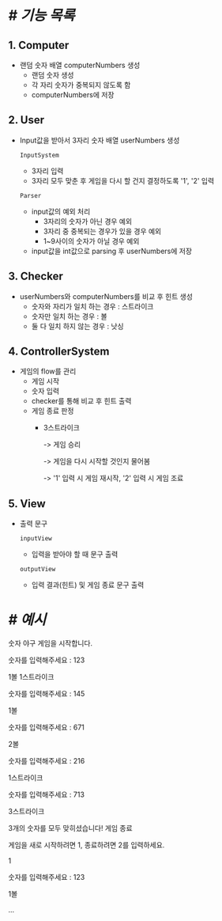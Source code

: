 # *# 기능 목록*

## **1. Computer**

- 랜덤 숫자 배열 computerNumbers 생성
    - 랜덤 숫자 생성
    - 각 자리 숫자가 중복되지 않도록 함
    - computerNumbers에 저장

## **2. User**

- Input값을 받아서 3자리 숫자 배열 userNumbers 생성

  `InputSystem`
    - 3자리 입력
    - 3자리 모두 맞춘 후 게임을 다시 할 건지 결정하도록 '1', '2' 입력

  `Parser`
    - input값의 예외 처리
        - 3자리의 숫자가 아닌 경우 예외
        - 3자리 중 중복되는 경우가 있을 경우 예외
        - 1~9사이의 숫자가 아닐 경우 예외
    - input값을 int값으로 parsing 후 userNumbers에 저장

## **3. Checker**

- userNumbers와 computerNumbers를 비교 후 힌트 생성
    - 숫자와 자리가 일치 하는 경우 : 스트라이크
    - 숫자만 일치 하는 경우 : 볼
    - 둘 다 일치 하지 않는 경우 : 낫싱

## **4. ControllerSystem**

- 게임의 flow를 관리
    - 게임 시작
    - 숫자 입력
    - checker를 통해 비교 후 힌트 출력
    - 게임 종료 판정
        - 3스트라이크

          -> 게임 승리

          -> 게임을 다시 시작할 것인지 물어봄

          -> '1' 입력 시 게임 재시작, '2' 입력 시 게임 조료

## **5. View**

- 출력 문구

  `inputView`
    - 입력을 받아야 할 때 문구 출력

  `outputView`
    - 입력 결과(힌트) 및 게임 종료 문구 출력

# *# 예시*

숫자 야구 게임을 시작합니다.

숫자를 입력해주세요 : 123

1볼 1스트라이크

숫자를 입력해주세요 : 145

1볼

숫자를 입력해주세요 : 671

2볼

숫자를 입력해주세요 : 216

1스트라이크

숫자를 입력해주세요 : 713

3스트라이크

3개의 숫자를 모두 맞히셨습니다! 게임 종료

게임을 새로 시작하려면 1, 종료하려면 2를 입력하세요.

1

숫자를 입력해주세요 : 123

1볼

...